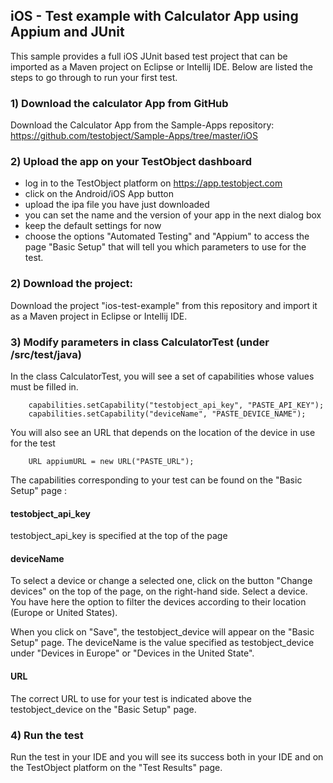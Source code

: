 ## iOS - Test example with Calculator App using Appium and JUnit

This sample provides a full iOS JUnit based test project that can be imported as a Maven project on Eclipse or Intellij IDE.
Below are listed the steps to go through to run your first test.


### 1) Download the calculator App from GitHub

Download the Calculator App from the Sample-Apps repository: https://github.com/testobject/Sample-Apps/tree/master/iOS

### 2) Upload the app on your TestObject dashboard

- log in to the TestObject platform on https://app.testobject.com
- click on the Android/iOS App button
- upload the ipa file you have just downloaded
- you can set the name and the version of your app in the next dialog box
- keep the default settings for now
- choose the options "Automated Testing" and "Appium" to access the page "Basic Setup" that will tell you which parameters to use for the test.


### 2) Download the project:

Download the project "ios-test-example" from this repository and import it as a Maven project in Eclipse or Intellij IDE.

### 3) Modify parameters in class CalculatorTest (under /src/test/java)

In the class CalculatorTest, you will see a set of capabilities whose values must be filled in.

        
        capabilities.setCapability("testobject_api_key", "PASTE_API_KEY");
        capabilities.setCapability("deviceName", "PASTE_DEVICE_NAME");
        
You will also see an URL that depends on the location of the device in use for the test
        
        URL appiumURL = new URL("PASTE_URL");

The capabilities corresponding to your test can be found on the "Basic Setup" page : 

#### testobject_api_key

testobject_api_key is specified at the top of the page

#### deviceName

To select a device or change a selected one, click on the button "Change devices" on the top of the page, on the right-hand side. Select a device.
You have here the option to filter the devices according to their location (Europe or United States).

When you click on "Save", the testobject_device  will appear on the "Basic Setup" page. The deviceName is the value specified as testobject_device
under "Devices in Europe" or "Devices in the United State".

#### URL

The correct URL to use for your test is indicated above the testobject_device on the "Basic Setup" page.


### 4) Run the test 

Run the test in your IDE and you will see its success both in your IDE and on the TestObject platform on the "Test Results" page.




